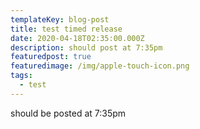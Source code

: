```yaml
---
templateKey: blog-post
title: test timed release
date: 2020-04-18T02:35:00.000Z
description: should post at 7:35pm
featuredpost: true
featuredimage: /img/apple-touch-icon.png
tags:
  - test
---
```

should be posted at 7:35pm
